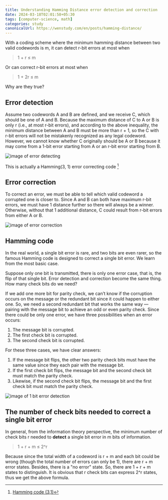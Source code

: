 ```yaml
---
title: Understanding Hamming Distance error detection and correction
date: 2024-03-18T02:01:58+05:30
tags: [computer-science, math]
categories: study 
canonicalUrl: https://wenstudy.com/en/posts/hamming-distance/
---
```


With a coding scheme where the minimum hamming distance between two valid codewords is m, it can detect r-bit errors at most when

> 1 + r ≤ m

Or can correct r-bit errors at most when

> 1 + 2r ≤ m

Why are they true?

## Error detection

Assume two codewords A and B are defined, and we receive C, which should be one of A and B. Because the maximum distance of C to A or B is only r (i.e., at most r-bit errors), and according to the above inequality, the minimum distance between A and B must be more than r + 1, so the C with r-bit errors will not be mistakenly recognized as any legal codeword. However, we cannot know whether C originally should be A or B because it may come from a 1-bit error starting from A or an r-bit error starting from B.

![image of error detecting](/images/hamming-distance/error-detecting.png "error detecting")

This is actually a Hamming(3, 1) error correcting code [^1]

[^1]: [Hamming code (3,1)](https://en.wikipedia.org/wiki/Hamming_code)

## Error correction

To correct an error, we must be able to tell which valid codeword a corrupted one is closer to. Since A and B can both have maximum r-bit errors, we must have 1 distance further so there will always be a winner. Otherwise, without that 1 additional distance, C could result from r-bit errors from either A or B.

![image of error correction](/images/hamming-distance/error-correction.png "error correction")

## Hamming code

In the real world, a single bit error is rare, and two bits are even rarer, so the famous Hamming code is designed to correct a single bit error. We learn from the most basic case.

Suppose only one bit is transmitted, there is only one error case, that is, the flip of that single bit. Error detection and correction become the same thing. How many check bits do we need?

If we add one more bit for parity check, we can’t know if the corruption occurs on the message or the redundant bit since it could happen to either one. So, we need a second redundant bit that works the same way — pairing with the message bit to achieve an odd or even parity check. Since there could be only one error, we have three possibilities when an error occurs:


1. The message bit is corrupted.
2. The first check bit is corrupted.
3. The second check bit is corrupted.

For these three cases, we have clear answers:

1. If the message bit flips, the other two parity check bits must have the same value since they each pair with the message bit.
2. If the first check bit flips, the message bit and the second check bit must match the parity check.
3. Likewise, if the second check bit flips, the message bit and the first check bit must match the parity check.

![image of 1 bit error detection](/images/hamming-distance/1-bit-error.png "1 bit error detection")

## The number of check bits needed to correct a single bit error

In general, from the information theory perspective, the minimum number of check bits r needed to **detect** a single bit error in m bits of information.

> 1 + r + m ≤ 2^r

Because since the total width of a codeword is r + m and each bit could be wrong (though the total number of errors can only be 1), there are r + m error states. Besides, there is a "no error" state. So, there are 1 + r + m states to distinguish. It is obvious that r check bits can express 2^r states, thus we get the above formula.
